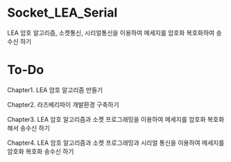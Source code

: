 # Socket_LEA_Serial
LEA 암호 알고리즘, 소켓통신, 시리얼통신을 이용하여 메세지를 암호화 복호화하여 송수신 하기

# To-Do
Chapter1. LEA 암호 알고리즘 만들기

Chapter2. 라즈베리파이 개발환경 구축하기

Chapter3. LEA 암호 알고리즘과 소켓 프로그래밍을 이용하여 메세지를 암호화 복호화 해서 송수신 하기

Chapter4. LEA 암호 알고리즘과 소켓 프로그래밍과 시리얼 통신을 이용하여 메세지를 암호화 복호화 송수신 하기
